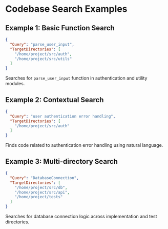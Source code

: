 # Codebase Search Examples

## Example 1: Basic Function Search
```json
{
  "Query": "parse_user_input",
  "TargetDirectories": [
    "/home/project/src/auth",
    "/home/project/src/utils"
  ]
}
```
Searches for `parse_user_input` function in authentication and utility modules.

## Example 2: Contextual Search
```json
{
  "Query": "user authentication error handling",
  "TargetDirectories": [
    "/home/project/src/auth"
  ]
}
```
Finds code related to authentication error handling using natural language.

## Example 3: Multi-directory Search
```json
{
  "Query": "DatabaseConnection",
  "TargetDirectories": [
    "/home/project/src/db",
    "/home/project/src/api",
    "/home/project/tests"
  ]
}
```
Searches for database connection logic across implementation and test directories.
